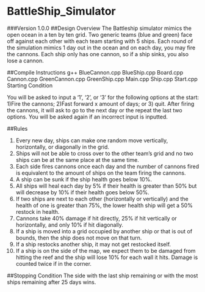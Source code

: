 # BattleShip_Simulator
###Version 1.0.0
##Design Overview
The Battleship simulator mimics the open ocean in a ten by ten grid. Two generic teams (blue and green) face off against each other with each team starting with 5 ships. Each round of the simulation mimics 1 day out in the ocean and on each day, you may fire the cannons. Each ship only has one cannon, so if a ship sinks, you also lose a cannon.

##Compile Instructions
g++ BlueCannon.cpp BlueShip.cpp Board.cpp Cannon.cpp GreenCannon.cpp GreenShip.cpp Main.cpp Ship.cpp Start.cpp
Starting Condition

You will be asked to input a ‘1’,  ‘2’, or ‘3’ for the following options at the start: 1)Fire the cannons; 2)Fast forward x amount of days; or 3) quit. After firing the cannons, it will ask to go to the next day or the repeat the last two options. You will be asked again if an incorrect input is inputted.

##Rules
1.	Every new day, ships can make one random move vertically, horizontally, or diagonally in the grid. 
2.	Ships will not be able to cross over to the other team’s grid and no two ships can be at the same place at the same time. 
3.	Each side fires cannons once each day and the number of cannons fired is equivalent to the amount of ships on the team firing the cannons. 
4.	A ship can be sunk if the ship health goes below 10%. 
5.	All ships will heal each day by 5% if their health is greater than 50% but will decrease by 10% if their health goes below 50%. 
6.	If two ships are next to each other (horizontally or vertically) and the health of one is greater than 75%, the lower health ship will get a 50% restock in health. 
7.	Cannons take 40% damage if hit directly, 25% if hit vertically or horizontally, and only 10% if hit diagonally. 
8.	If a ship is moved into a grid occupied by another ship or that is out of bounds, then the ship does not move on that turn. 
9.	 If a ship restocks another ship, it may not get restocked itself. 
10.	If a ship is on the side of the map, we expect them to be damaged from hitting the reef and the ship will lose 10% for each wall it hits. Damage is counted twice if in the corner. 

##Stopping Condition
The side with the last ship remaining or with the most ships remaining after 25 days wins. 
